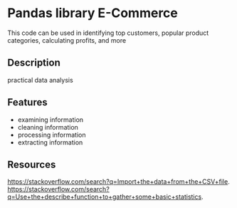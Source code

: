 # Pandas library E-Commerce
This code can be used in identifying top customers, popular product categories, calculating profits, and more

## Description
practical data analysis 

## Features
* examining information
* cleaning information
* processing information
* extracting information

## Resources
https://stackoverflow.com/search?q=Import+the+data+from+the+CSV+file.
https://stackoverflow.com/search?q=Use+the+describe+function+to+gather+some+basic+statistics.
